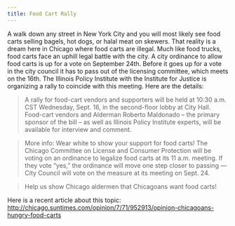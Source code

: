 ```yaml
---
title: Food Cart Rally
---
```


A walk down any street in New York City and you will most likely see food carts selling bagels, hot dogs, or halal meat on skewers. That reality is a dream here in Chicago where food carts are illegal. Much like food trucks, food carts face an uphill legal battle with the city. A city ordinance to allow food carts is up for a vote on September 24th. Before it goes up for a vote in the city council it has to pass out of the licensing committee, which meets on the 16th. The Illinois Policy Institute with the Institute for Justice is organizing a rally to coincide with this meeting. Here are the details:

> A rally for food-cart vendors and supporters will be held at 10:30 a.m. CST Wednesday, Sept. 16, in the second-floor lobby at City Hall. Food-cart vendors and Alderman Roberto Maldonado – the primary sponsor of the bill – as well as Illinois Policy Institute experts, will be available for interview and comment.

> More info: Wear white to show your support for food carts! The Chicago Committee on License and Consumer Protection will be voting on an ordinance to legalize food carts at its 11 a.m. meeting. If they vote “yes,” the ordinance will move one step closer to passing — City Council will vote on the measure at its meeting on Sept. 24.

> Help us show Chicago aldermen that Chicagoans want food carts!

Here is a recent article about this topic: http://chicago.suntimes.com/opinion/7/71/952913/opinion-chicagoans-hungry-food-carts
